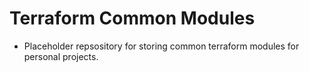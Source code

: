 # Terraform Common Modules
* Placeholder repsository for storing common terraform modules for personal projects.
